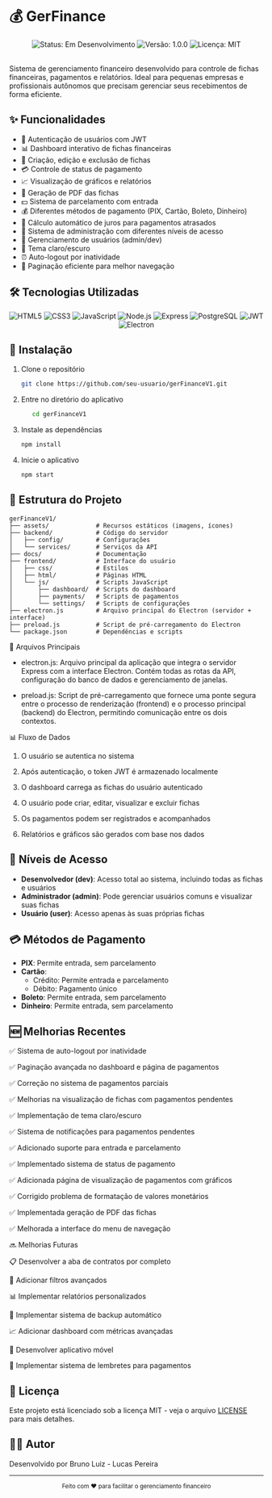 # 💰 GerFinance

<div align="center">
  <img src="https://img.shields.io/badge/status-em%20desenvolvimento-yellow" alt="Status: Em Desenvolvimento">
  <img src="https://img.shields.io/badge/versão-1.0.0-blue" alt="Versão: 1.0.0">
  <img src="https://img.shields.io/badge/licença-MIT-green" alt="Licença: MIT">
</div>

<br>

Sistema de gerenciamento financeiro desenvolvido para controle de fichas financeiras, pagamentos e relatórios. Ideal para pequenas empresas e profissionais autônomos que precisam gerenciar seus recebimentos de forma eficiente.

## ✨ Funcionalidades

- 🔐 Autenticação de usuários com JWT
- 📊 Dashboard interativo de fichas financeiras
- 📝 Criação, edição e exclusão de fichas
- 💳 Controle de status de pagamento
- 📈 Visualização de gráficos e relatórios
- 📄 Geração de PDF das fichas
- 💵 Sistema de parcelamento com entrada
- 💰 Diferentes métodos de pagamento (PIX, Cartão, Boleto, Dinheiro)
- 📅 Cálculo automático de juros para pagamentos atrasados
- 👥 Sistema de administração com diferentes níveis de acesso
- 👤 Gerenciamento de usuários (admin/dev)
- 🌙 Tema claro/escuro
- ⏰ Auto-logout por inatividade
- 📱 Paginação eficiente para melhor navegação

## 🛠️ Tecnologias Utilizadas

<div align="center">
  <img src="https://img.shields.io/badge/HTML5-E34F26?style=for-the-badge&logo=html5&logoColor=white" alt="HTML5">
  <img src="https://img.shields.io/badge/CSS3-1572B6?style=for-the-badge&logo=css3&logoColor=white" alt="CSS3">
  <img src="https://img.shields.io/badge/JavaScript-F7DF1E?style=for-the-badge&logo=javascript&logoColor=black" alt="JavaScript">
  <img src="https://img.shields.io/badge/Node.js-43853D?style=for-the-badge&logo=node.js&logoColor=white" alt="Node.js">
  <img src="https://img.shields.io/badge/Express-000000?style=for-the-badge&logo=express&logoColor=white" alt="Express">
  <img src="https://img.shields.io/badge/PostgreSQL-316192?style=for-the-badge&logo=postgresql&logoColor=white" alt="PostgreSQL">
  <img src="https://img.shields.io/badge/JWT-000000?style=for-the-badge&logo=json-web-tokens&logoColor=white" alt="JWT">
  <img src="https://img.shields.io/badge/Electron-47848F?style=for-the-badge&logo=electron&logoColor=white" alt="Electron">
</div>

## 🚀 Instalação

1. Clone o repositório
   ```bash
   git clone https://github.com/seu-usuario/gerFinanceV1.git

   ```
2. Entre no diretório do aplicativo
   ```bash
      cd gerFinanceV1
   ```

3. Instale as dependências
   ```bash
   npm install
   ```

4. Inicie o aplicativo
   ```bash
   npm start
   ```

## 📁 Estrutura do Projeto

```
gerFinanceV1/
├── assets/             # Recursos estáticos (imagens, ícones)
├── backend/            # Código do servidor
│   ├── config/         # Configurações      
│   └── services/       # Serviços da API
├── docs/               # Documentação
├── frontend/           # Interface do usuário
│   ├── css/            # Estilos
│   ├── html/           # Páginas HTML
│   └── js/             # Scripts JavaScript
│       ├── dashboard/  # Scripts do dashboard
│       ├── payments/   # Scripts de pagamentos
│       └── settings/   # Scripts de configurações
├── electron.js         # Arquivo principal do Electron (servidor + interface)
├── preload.js          # Script de pré-carregamento do Electron
└── package.json        # Dependências e scripts
```

📄 Arquivos Principais
- electron.js: Arquivo principal da aplicação que integra o servidor Express com a interface Electron. Contém todas as rotas da API, configuração do banco de dados e gerenciamento de janelas.

- preload.js: Script de pré-carregamento que fornece uma ponte segura entre o processo de renderização (frontend) e o processo principal (backend) do Electron, permitindo comunicação entre os dois contextos.

📊 Fluxo de Dados
1. O usuário se autentica no sistema

2. Após autenticação, o token JWT é armazenado localmente

3. O dashboard carrega as fichas do usuário autenticado

4. O usuário pode criar, editar, visualizar e excluir fichas

5. Os pagamentos podem ser registrados e acompanhados

6. Relatórios e gráficos são gerados com base nos dados


## 👥 Níveis de Acesso

- **Desenvolvedor (dev)**: Acesso total ao sistema, incluindo todas as fichas e usuários
- **Administrador (admin)**: Pode gerenciar usuários comuns e visualizar suas fichas
- **Usuário (user)**: Acesso apenas às suas próprias fichas

## 💳 Métodos de Pagamento

- **PIX**: Permite entrada, sem parcelamento
- **Cartão**: 
  - Crédito: Permite entrada e parcelamento
  - Débito: Pagamento único
- **Boleto**: Permite entrada, sem parcelamento
- **Dinheiro**: Permite entrada, sem parcelamento

## 🆕 Melhorias Recentes

✅ Sistema de auto-logout por inatividade

✅ Paginação avançada no dashboard e página de pagamentos

✅ Correção no sistema de pagamentos parciais

✅ Melhorias na visualização de fichas com pagamentos pendentes

✅ Implementação de tema claro/escuro

✅ Sistema de notificações para pagamentos pendentes

✅ Adicionado suporte para entrada e parcelamento

✅ Implementado sistema de status de pagamento

✅ Adicionada página de visualização de pagamentos com gráficos

✅ Corrigido problema de formatação de valores monetários

✅ Implementada geração de PDF das fichas

✅ Melhorada a interface do menu de navegação


🔜 Melhorias Futuras

📋 Desenvolver a aba de contratos por completo

🔎 Adicionar filtros avançados

📊 Implementar relatórios personalizados

💾 Implementar sistema de backup automático

📈 Adicionar dashboard com métricas avançadas

📱 Desenvolver aplicativo móvel

🔔 Implementar sistema de lembretes para pagamentos


## 📄 Licença

Este projeto está licenciado sob a licença MIT - veja o arquivo [LICENSE](LICENSE) para mais detalhes.


## 👨‍💻 Autor

Desenvolvido por Bruno Luiz - Lucas Pereira

---

<div align="center">
  <sub>Feito com ❤️ para facilitar o gerenciamento financeiro</sub>
</div>
